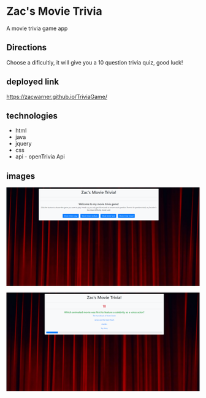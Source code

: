 # Zac's Movie Trivia
A movie trivia game app

## Directions
Choose a dificultiy, it will give you a 10 question trivia quiz, good luck!

## deployed link

https://zacwarner.github.io/TriviaGame/

## technologies
* html
* java
* jquery
* css
* api - openTrivia Api



## images

![main page](./assets/images/mainPage.png)

![the questions](./assets/images/question.png)
